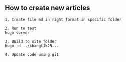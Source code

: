 ## How to create new articles

```
1. Create file md in right format in specific folder

2. Run to test
hugo server 

3. Build to site folder
hugo -d ../khangt1k25...

4. Update code using git
```
